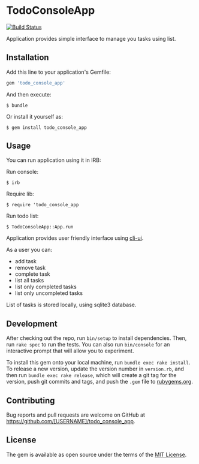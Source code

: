 # TodoConsoleApp

[![Build Status](https://travis-ci.com/barmic12/todo_console_app.svg?branch=master)](https://travis-ci.com/barmic12/todo_console_app)

Application provides simple interface to manage you tasks using list.

## Installation

Add this line to your application's Gemfile:

```ruby
gem 'todo_console_app'
```

And then execute:

    $ bundle

Or install it yourself as:

    $ gem install todo_console_app

## Usage

You can run application using it in IRB:

Run console:

    $ irb

Require lib:

    $ require 'todo_console_app

Run todo list:

    $ TodoConsoleApp::App.run
    

Application provides user friendly interface using [cli-ui](https://github.com/Shopify/cli-ui).

As a user you can:

* add task
* remove task
* complete task
* list all tasks
* list only completed tasks
* list only uncompleted tasks

List of tasks is stored locally, using sqlite3 database.


## Development

After checking out the repo, run `bin/setup` to install dependencies. Then, run `rake spec` to run the tests. You can also run `bin/console` for an interactive prompt that will allow you to experiment.

To install this gem onto your local machine, run `bundle exec rake install`. To release a new version, update the version number in `version.rb`, and then run `bundle exec rake release`, which will create a git tag for the version, push git commits and tags, and push the `.gem` file to [rubygems.org](https://rubygems.org).

## Contributing

Bug reports and pull requests are welcome on GitHub at https://github.com/[USERNAME]/todo_console_app.

## License

The gem is available as open source under the terms of the [MIT License](https://opensource.org/licenses/MIT).
